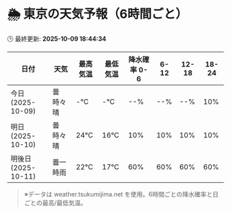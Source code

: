 # 🌦️ 東京の天気予報（6時間ごと）

🕒 最終更新: **2025-10-09 18:44:34**

| 日付 | 天気 | 最高気温 | 最低気温 | 降水確率 0-6 | 6-12 | 12-18 | 18-24 |
|------|------|----------|----------|------------|------|------|------|
| 今日 (2025-10-09) | 曇時々晴 | -℃ | -℃ | --% | --% | --% | 10% |
| 明日 (2025-10-10) | 曇時々晴 | 24℃ | 16℃ | 10% | 10% | 10% | 10% |
| 明後日 (2025-10-11) | 曇一時雨 | 22℃ | 17℃ | 60% | 60% | 60% | 60% |

> ※データは weather.tsukumijima.net を使用。6時間ごとの降水確率と日ごとの最高/最低気温。